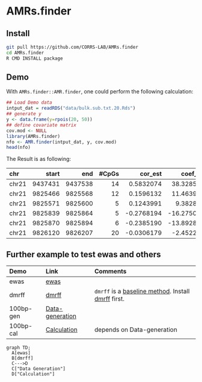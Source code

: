# AMRs.finder

[TODO]: Description

## Install

```sh
git pull https://github.com/CORRS-LAB/AMRs.finder
cd AMRs.finder
R CMD INSTALL package
```

## Demo

With `AMRs.finder::AMR.finder`, one could perform the following calculation:

```R
## Load Demo data
intput_dat = readRDS("data/bulk.sub.txt.20.Rds")
## generate y
y <- data.frame(y=rpois(20, 50))
## define covariate matrix
cov.mod <- NULL
library(AMRs.finder)
nfo <- AMR.finder(intput_dat, y, cov.mod)
head(nfo)
```


The Result is as following:

|chr   |   start|     end| #CpGs|    cor_est|    coef_lm|   p_value|     methX| methY|       FDR|
|:-----|-------:|-------:|-----:|----------:|----------:|---------:|---------:|-----:|---------:|
|chr21 | 9437431| 9437538|    14|  0.5832074|  38.328544| 0.0069528| 0.6017233|    49| 0.2759106|
|chr21 | 9825466| 9825568|    12|  0.1596132|  11.463980| 0.5014693| 0.2783314|    49| 0.6066556|
|chr21 | 9825571| 9825600|     5|  0.1243991|   9.382826| 0.6012908| 0.2705365|    49| 0.6540356|
|chr21 | 9825839| 9825864|     5| -0.2768194| -16.275038| 0.2373935| 0.3259030|    49| 0.4405461|
|chr21 | 9825870| 9825894|     6| -0.2385190| -13.892837| 0.3111941| 0.4334588|    49| 0.4909643|
|chr21 | 9826120| 9826207|    20| -0.0306179|  -2.452290| 0.8980380| 0.2583344|    49| 0.8980380|


## Further example to test ewas and others

| Demo | Link | Comments |
|:-----|:-----|:---------|
| ewas | [ewas](./scripts/demo-ewas.R) | |
| dmrff | [dmrff](./scripts/demo-dmrff.R) | `dmrff` is a [baseline method](https://doi.org/10.1101/508556). Install [dmrff](https://github.com/perishky/dmrff) first.|
| 100bp-gen | [Data-generation](./scripts/demo-100bp-generation.R) | |
| 100bp-cal | [Calculation](./scripts/demo-100bp-cal.R) | depends on Data-generation |

```mermaid
graph TD;
  A[ewas]
  B[dmrff]
  C--->D
  C["Data Generation"]
  D["Calculation"]
```
